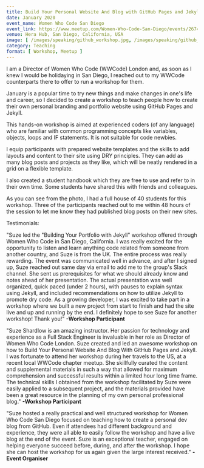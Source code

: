 ```yaml
---
title: Build Your Personal Website And Blog with GitHub Pages and Jekyll
date: January 2020
event_name: Women Who Code San Diego
event_link: https://www.meetup.com/Women-Who-Code-San-Diego/events/267484617/
venue: Hera Hub, San Diego, California, USA
image: [ /images/speaking/github_workshop.jpg, /images/speaking/github_sd_insta.jpg, /images/speaking/github_sd_meetup_com.jpg ]
category: Teaching
format: [ Workshop, Meetup ]
---
```


I am a Director of Women Who Code (WWCode) London and, as soon as I knew I would be holidaying in San Diego, I reached out to my WWCode counterparts there to offer to run a workshop for them.

January is a popular time to try new things and make changes in one's life and career, so I decided to create a workshop to teach people how to create their own personal branding and portfolio website using GitHub Pages and Jekyll.

This hands-on workshop is aimed at experienced coders (of any language) who are familiar with common programming concepts like variables, objects, loops and IF statements.  It is not suitable for code newbies.

I equip participants with prepared website templates and the skills to add layouts and content to their site using DRY principles.  They can add as many blog posts and projects as they like, which will be neatly rendered in a grid on a flexible template.

I also created a student handbook which they are free to use and refer to in their own time.  Some students have shared this with friends and colleagues.

As you can see from the photo, I had a full house of 40 students for this workshop.  Three of the participants reached out to me within 48 hours of the session to let me know they had published blog posts on their new sites.

Testimonials:

"Suze led the "Building Your Portfolio with Jekyll" workshop offered through Women Who Code in San Diego, California. I was really excited for the opportunity to listen and learn anything code related from someone from another country, and Suze is from the UK. The entire process was really rewarding. The event was communicated well in advance, and after I signed up, Suze reached out same day via email to add me to the group's Slack channel. She sent us prerequisites for what we should already know and notes ahead of her presentation. The actual presentation was well organized, quick paced (under 2 hours), with pauses to explain syntax using Jekyll, and included recommendations on how to utilize Jekyll to promote dry code. As a growing developer, I was excited to take part in a workshop where we built a new project from start to finish and had the site live and up and running by the end. I definitely hope to see Suze for another workshop! Thank you!"
**-Workshop Participant**

"Suze Shardlow is an amazing instructor. Her passion for technology and experience as a Full Stack Engineer is invaluable in her role as Director of Women Who Code London. Suze created and led an awesome workshop on how to Build Your Personal Website And Blog With GitHub Pages and Jekyll. I was fortunate to attend her workshop during her travels to the US, at a recent local WWCode chapter meetup. She skillfully curated the content and supplemental materials in such a way that allowed for maximum comprehension and successful results within a limited hour long time frame. The technical skills I obtained from the workshop facilitated by Suze were easily applied to a subsequent project, and the materials provided have been a great resource in the planning of my own personal professional blog."
**-Workshop Participant**

"Suze hosted a really practical and well structured workshop for Women Who Code San Diego focused on teaching how to create a personal dev blog from GitHub. Even if attendees had different background and experience, they were all able to easily follow the workshop and have a live blog at the end of the event. Suze is an exceptional teacher, engaged on helping everyone succeed before, during, and after the workshop. I hope she can host the workshop for us again given the large interest received."
**-Event Organiser**